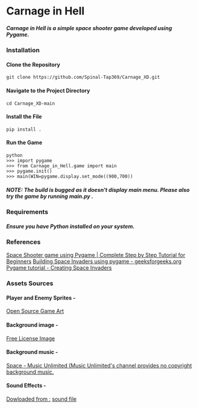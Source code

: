 # Carnage in Hell
##### Carnage in Hell is a simple space shooter game developed using Pygame.

### Installation
#### Clone the Repository
```git clone https://github.com/Spinal-Tap369/Carnage_XD.git```
#### Navigate to the Project Directory
```cd Carnage_XD-main```
#### Install the File
```pip install .```
#### Run the Game
```
python
>>> import pygame
>>> from Carnage_in_Hell.game import main
>>> pygame.init()
>>> main(WIN=pygame.display.set_mode((900,700))
```
##### ***NOTE: The build is bugged as it doesn't display main menu. Please also try the game by running main.py .***  
### Requirements
##### Ensure you have Python installed on your system.

### References 


[Space Shooter game using Pygame | Complete Step by Step Tutorial for Beginners](https://youtu.be/-FoziIlV7N0?si=hiQnxZTcOBfkHJMx)
[Building Space Invaders using pygame - geeksforgeeks.org](https://www.geeksforgeeks.org/building-space-invaders-using-pygame-python/)
[Pygame tutorial - Creating Space Invaders](https://youtu.be/Q-__8Xw9KTM?si=dgw5tMBnSG7vGFjq)


### Assets Sources 

#### Player and Enemy Sprites - 
[Open Source Game Art](https://opengameart.org)

#### Background image - 
[Free License Image](https://www.freepik.com/free-photo/fire-cloud-space-background_893249.htm#fromView=search&page=1&position=44&uuid=e38d006c-ec24-4b4d-94e2-09dcc098301a)

#### Background music - 
[Space - Music Unlimited (Music Unlimited's channel provides no copyright background music.](https://pixabay.com/music/search/space/)

#### Sound Effects -
[Dowloaded from :](https://www.findsounds.com/ISAPI/search.dll?keywords=laser)
[sound file](http://d-gun.com/files/sounds/LASRLIT3.WAV)
